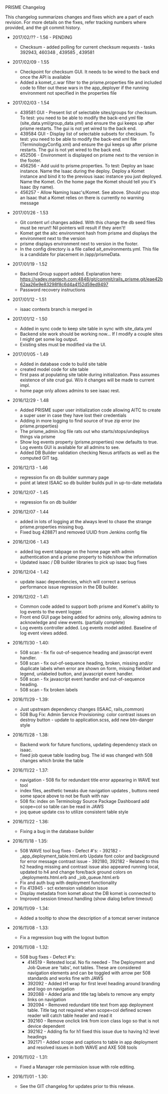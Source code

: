 PRISME Changelog 

This changelog summarizes changes and fixes which are a part of each revision.  For more details on the fixes, refer tracking numbers 
where provided, and the git commit history.

* 2017/02/?? - 1.56 - PENDING  
   * Checksum - added polling for current checksum requests - tasks 392943, 460348 , 439585 , 439581

* 2017/02/09 - 1.55  
   * Checkpoint for checksum GUI. It needs to be wired to the back end once the API is available
   * Added a komet_c.war filter to the prisme.properties file and included code to filter out these wars in the app_deployer if the running environment not specified in the properties file

* 2017/02/03 - 1.54  
   * 439581 GUI - Present list of selectable sites/groups for checksum.  To test: you need to be able to modify the back-end yml file (site_data.yml/group_data.yml) 
       and ensure the gui keeps up after prisme restarts.  The gui is not yet wired to the back end. 
   * 439584 GUI - Display list of selectable subsets for checksum. To test: you need to be able to modify the back-end xml file (TerminologyConfig.xml) and ensure 
       the gui keeps up after prisme restarts.  The gui is not yet wired to the back end. 
   * 452506 - Environment is displayed on prisme next to the version in the footer.
   * 456256 - Add uuid to prisme.properties.  To test: Deploy an Isaac instance.  Name the Isaac during the deploy.  Deploy a Komet instance and bind it to the 
       previous isaac instance you just deployed.  Name the Komet.  On the home page the Komet should tell you it's Isaac (by name).
   * 456257 - Allow Naming Isaac's/Komet.  See above.  Should you stop an Isaac that a Komet relies on there is currently no warning message
   
* 2017/01/26 - 1.53  
   * Git content url changes added.  With this change the db seed files must be rerun!!  Nil pointers will result if they aren't!
   * Komet get the aitc environment hash from prisme and displays the environment next to the version
   * prisme displays environment next to version in the footer.
   * In the config directory is a file called ait_environments.yml.  This file is a candidate for placement in /app/prismeData.

* 2017/01/19 - 1.52  
   * Backend Group support added.  Explanation here: https://vadev.mantech.com:4848/git/commit/rails_prisme.git/eae42b62aa26e9e83298f8c6d4a4152d59ed9497
   * Password recovery instructions

* 2017/01/12 - 1.51  
   * isaac contexts branch is merged in

* 2017/01/12 - 1.50  
   * Added in sync code to keep site table in sync with site_data.yml
   * Backend site work should be working now...  If I modify a couple sites I might get some log output.
   * Existing sites must be modified via the UI.

* 2017/01/05 - 1.49
   * Added in database code to build site table
   * created model code for site table
   * first pass at populating site table during initialization.  Pass assumes existence of site crud gui.  W/o it changes will be made to current impl.
   * home page only allows admins to see isaac rest.

* 2016/12/29 - 1.48
   * Added PRISME super user initialization code allowing AITC to create a super user in case they have lost their credentials
   * Adding in more logging to find source of true zip error (no prisme.properties)
   * The prisme_admin.log file rats out who starts/stops/undeploys things via prisme
   * Show log events property (prisme.properties) now defaults to true.  Log events GUI is available for all admins to see.
   * Added DB Builder validation checking Nexus artifacts as well as the computed GIT tag.
   
* 2016/12/13 - 1.46
    * regression fix on db builder summary page
    * point at latest ISAAC so db builder builds pull in up-to-date metadata

* 2016/12/07 - 1.45
    * regression fix on db builder

* 2016/12/07 - 1.44
    * added in lots of logging at the always level to chase the strange prisme.properties missing bug.
    * Fixed bug 428871 and removed UUID from Jenkins config file

* 2016/12/06 - 1.43
    * added log event tabpage on the home page with admin authentication and a prisme property to hide/show the information
    * Updated isaac / DB builder libraries to pick up isaac bug fixes

* 2016/12/04 - 1.42
    * update isaac dependencies, which will correct a serious performance issue regression in the DB builder.

* 2016/12/02 - 1.41:
    * Common code added to support both prisme and Komet's ability to log events to the event logger.
    * Front end GUI page being added for admins only, allowing admins to acknowledge and view events. (partially complete)
    * Log events controller added. Log events model added.  Baseline of log event views added.

* 2016/11/30 - 1.40:
    * 508 scan - fix fix out-of-sequence heading and javascript event handler.
    * 508 scan - fix out-of-sequence heading, broken, missing and/or duplicate labels when error are shown on form, missing fieldset and legend, unlabeled button, and javascript event handler.
    * 508 scan - fix javascript event handler and out-of-sequence heading.
    * 508 scan - fix broken labels

* 2016/11/29 - 1.39:
    * Just upstream dependency changes (ISAAC, rails_common)
    * 508 Bug Fix: Admin Service Provisioning: color contrast issues on destroy button - update to application.scss, add new btn-danger style


* 2016/11/28 - 1.38:
    * Backend work for future functions, updating dependency stack on isaac.
    * fixed job queue table loading bug. The id was changed with 508 changes which broke the table

* 2016/11/22 - 1.37:
    * navigation - 508 fix for redundant title error appearing in WAVE test tool
    * index files, aesthetic tweaks due navigation updates , buttons need some space above to not be flush with nav
    * 508 fix: index on Terminology Source Package Dashboard add scope=col so table can be read in JAWS
    * joq queue update css to utilize consistent table style

* 2016/11/22 - 1.36:
    * Fixing a bug in the database builder

* 2016/11/18 - 1.35:
   * 508 WAVE tool bug fixes - Defect  #'s:
         - 392182 - _app_deployment_table.html.erb Update font color and background for error message contrast issue
         - 392180, 392182 -  Related to this h2 heading missing and contrast issue also appeared running local, updated to h4 and change fore/back ground colors on _deployments.html.erb and _job_queue.html.erb
   * Fix and auth bug with deployment functionality
   * Fix 413945 - sct extension validation issue
   * Display metadata from komet about the DB komet is connected to
   * Improved session timeout handling (show dialog before timeout)

* 2016/11/09 - 1.34:
    * Added a tooltip to show the description of a tomcat server instance

* 2016/11/08 - 1.33:
    * Fix a regression bug with the logout button

* 2016/11/08 - 1.32: 
    * 508 bug fixes - Defect  #'s:
      - 414519 - Retested local. No fix needed - The Deployment and Job Queue are 'tabs', not tables. These are considered navigation elements and can be toggled 
          with arrow per 508 standards and works fine with JAWS
      - 392092 - Added H1 wrap for first level heading around branding and logo on navigation
      - 392088 - Added aria and title tag labels to remove any empty links on navigation 
      - 392094 - Removed redundant title text from app deployment table. Title tag not required when scope=col defined screen reader will catch table header and read it
      - 392160 - Remove onclick link from icon class logo so that is not device dependent
      - 392162 - Adding fix for h1 fixed this issue due to having h2 level headings
      - 392171 - Added scope and captions to table in app deployment and resolved issues in both WAVE and AXE 508 tools

* 2016/11/02 - 1.31: 
    * Fixed a Manager role permission issue with role editing.

* 2016/11/01 - 1.30: 
    * See the GIT changelog for updates prior to this release.
